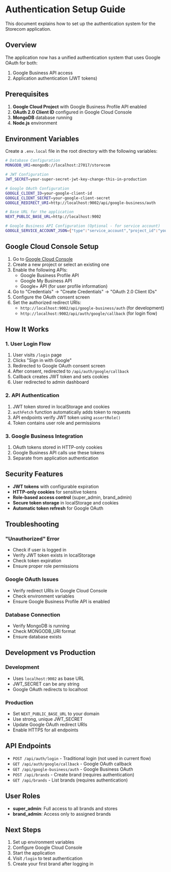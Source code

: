 # Authentication Setup Guide

This document explains how to set up the authentication system for the Storecom application.

## Overview

The application now has a unified authentication system that uses Google OAuth for both:
1. Google Business API access
2. Application authentication (JWT tokens)

## Prerequisites

1. **Google Cloud Project** with Google Business Profile API enabled
2. **OAuth 2.0 Client ID** configured in Google Cloud Console
3. **MongoDB** database running
4. **Node.js** environment

## Environment Variables

Create a `.env.local` file in the root directory with the following variables:

```bash
# Database Configuration
MONGODB_URI=mongodb://localhost:27017/storecom

# JWT Configuration
JWT_SECRET=your-super-secret-jwt-key-change-this-in-production

# Google OAuth Configuration
GOOGLE_CLIENT_ID=your-google-client-id
GOOGLE_CLIENT_SECRET=your-google-client-secret
GOOGLE_REDIRECT_URI=http://localhost:9002/api/google-business/auth

# Base URL for the application
NEXT_PUBLIC_BASE_URL=http://localhost:9002

# Google Business API Configuration (Optional - for service account)
GOOGLE_SERVICE_ACCOUNT_JSON={"type":"service_account","project_id":"your-project","private_key_id":"key-id","private_key":"-----BEGIN PRIVATE KEY-----\n...\n-----END PRIVATE KEY-----\n","client_email":"your-service-account@your-project.iam.gserviceaccount.com","client_id":"client-id","auth_uri":"https://accounts.google.com/o/oauth2/auth","token_uri":"https://oauth2.googleapis.com/token","auth_provider_x509_cert_url":"https://www.googleapis.com/oauth2/v1/certs","client_x509_cert_url":"https://www.googleapis.com/robot/v1/metadata/x509/your-service-account%40your-project.iam.gserviceaccount.com"}
```

## Google Cloud Console Setup

1. Go to [Google Cloud Console](https://console.cloud.google.com/)
2. Create a new project or select an existing one
3. Enable the following APIs:
   - Google Business Profile API
   - Google My Business API
   - Google+ API (for user profile information)
4. Go to "Credentials" → "Create Credentials" → "OAuth 2.0 Client IDs"
5. Configure the OAuth consent screen
6. Set the authorized redirect URIs:
   - `http://localhost:9002/api/google-business/auth` (for development)
   - `http://localhost:9002/api/auth/google/callback` (for login flow)

## How It Works

### 1. User Login Flow
1. User visits `/login` page
2. Clicks "Sign in with Google"
3. Redirected to Google OAuth consent screen
4. After consent, redirected to `/api/auth/google/callback`
5. Callback creates JWT token and sets cookies
6. User redirected to admin dashboard

### 2. API Authentication
1. JWT token stored in localStorage and cookies
2. `authFetch` function automatically adds token to requests
3. API endpoints verify JWT token using `assertRole()`
4. Token contains user role and permissions

### 3. Google Business Integration
1. OAuth tokens stored in HTTP-only cookies
2. Google Business API calls use these tokens
3. Separate from application authentication

## Security Features

- **JWT tokens** with configurable expiration
- **HTTP-only cookies** for sensitive tokens
- **Role-based access control** (super_admin, brand_admin)
- **Secure token storage** in localStorage and cookies
- **Automatic token refresh** for Google OAuth

## Troubleshooting

### "Unauthorized" Error
- Check if user is logged in
- Verify JWT token exists in localStorage
- Check token expiration
- Ensure proper role permissions

### Google OAuth Issues
- Verify redirect URIs in Google Cloud Console
- Check environment variables
- Ensure Google Business Profile API is enabled

### Database Connection
- Verify MongoDB is running
- Check MONGODB_URI format
- Ensure database exists

## Development vs Production

### Development
- Uses `localhost:9002` as base URL
- JWT_SECRET can be any string
- Google OAuth redirects to localhost

### Production
- Set `NEXT_PUBLIC_BASE_URL` to your domain
- Use strong, unique JWT_SECRET
- Update Google OAuth redirect URIs
- Enable HTTPS for all endpoints

## API Endpoints

- `POST /api/auth/login` - Traditional login (not used in current flow)
- `GET /api/auth/google/callback` - Google OAuth callback
- `GET /api/google-business/auth` - Google Business OAuth
- `POST /api/brands` - Create brand (requires authentication)
- `GET /api/brands` - List brands (requires authentication)

## User Roles

- **super_admin**: Full access to all brands and stores
- **brand_admin**: Access only to assigned brands

## Next Steps

1. Set up environment variables
2. Configure Google Cloud Console
3. Start the application
4. Visit `/login` to test authentication
5. Create your first brand after logging in


